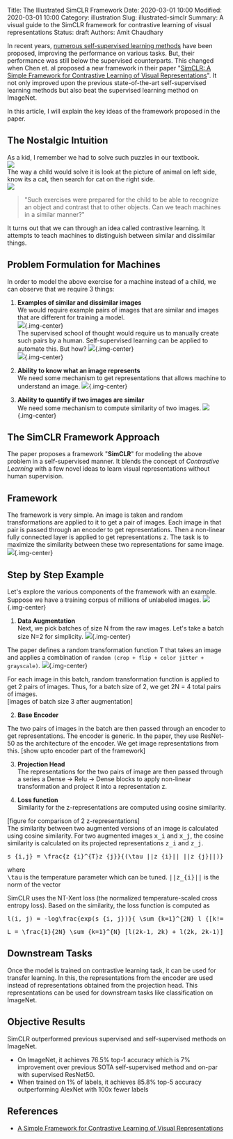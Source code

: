 Title: The Illustrated SimCLR Framework
Date: 2020-03-01 10:00
Modified: 2020-03-01 10:00
Category: illustration
Slug: illustrated-simclr
Summary: A visual guide to the SimCLR framework for contrastive learning of visual representations
Status: draft
Authors: Amit Chaudhary

In recent years, [numerous self-supervised learning methods](https://amitness.com/2020/02/illustrated-self-supervised-learning/) have been proposed, improving the performance on various tasks. But, their performance was still below the supervised counterparts. This changed when Chen et. al proposed a new framework in their paper "[SimCLR: A Simple Framework for Contrastive Learning of Visual Representations](https://arxiv.org/abs/2002.05709)". It not only improved upon the previous state-of-the-art self-supervised learning methods but also beat the supervised learning method on ImageNet.

In this article, I will explain the key ideas of the framework proposed in the paper.

## The Nostalgic Intuition
As a kid, I remember we had to solve such puzzles in our textbook.  
![](/images/contrastive-find-a-pair.png)  
The way a child would solve it is look at the picture of animal on left side, know its a cat, then search for cat on the right side.  
![](/images/contrastive-puzzle.gif)  
> "Such exercises were prepared for the child to be able to recognize an object and contrast that to other objects. Can we teach machines in a similar manner?"

It turns out that we can through an idea called contrastive learning. It attempts to teach machines to distinguish between similar and dissimilar things.

## Problem Formulation for Machines
In order to model the above exercise for a machine instead of a child, we can observe that we require 3 things:  

1. **Examples of similar and dissimilar images**   
We would require example pairs of images that are similar and images that are different for training a model.  
![](/images/contrastive-need-one.png){.img-center}  
The supervised school of thought would require us to manually create such pairs by a human. Self-supervised learning can be applied to automate this. But how?
![](/images/contrastive-supervised-approach.png){.img-center}  
![](/images/contrastive-self-supervised-approach.png){.img-center}  

2. **Ability to know what an image represents**  
We need some mechanism to get representations that allows machine to understand an image.
![](/images/image-representation.png){.img-center}

3. **Ability to quantify if two images are similar**  
We need some mechanism to compute similarity of two images. 
![](/images/image-similarity.png){.img-center}

## The SimCLR Framework Approach

The paper proposes a framework "**SimCLR**" for modeling the above problem in a self-supervised manner. It blends the concept of *Contrastive Learning* with a few novel ideas to learn visual representations without human supervision. 

## Framework
The framework is very simple. An image is taken and random transformations are applied to it to get a pair of images. Each image in that pair is passed through an encoder to get representations. Then a non-linear fully connected layer is applied to get representations z. The task is to maximize the similarity between these two representations for same image.
![](/images/simclr-general-architecture.png){.img-center}


## Step by Step Example
Let's explore the various components of the framework with an example. Suppose we have a training corpus of millions of unlabeled images.
![](/images/simclr-raw-data.png){.img-center}

1. **Data Augmentation**  
Next, we pick batches of size N from the raw images. Let's take a batch size N=2 for simplicity.
![](/images/simclr-single-batch.png){.img-center}  

The paper defines a random transformation function T that takes an image and applies a combination of `random (crop + flip + color jitter + grayscale)`.
![](/images/simclr-random-transformation-function.gif){.img-center}  

For each image in this batch, random transformation function is applied to get 2 pairs of images. Thus, for a batch size of 2, we get 2N = 4 total pairs of images.  
[images of batch size 3 after augmentation]  



2. **Base Encoder**  

The two pairs of images in the batch are then passed through an encoder to get representations. The encoder is generic. In the paper, they use ResNet-50 as the architecture of the encoder. We get image representations from this.
[show upto encoder part of the framework]

3. **Projection Head**  
The representations for the two pairs of image are then passed through a series a Dense -> Relu -> Dense blocks to apply non-linear transformation and project it into a representation z.

4. **Loss function**  
Similarity for the z-representations are computed using cosine similarity.  

[figure for comparison of 2 z-representations]  
The similarity between two augmented versions of an image is calculated using cosine similarity. For two augmented images <tt class="math">x_i</tt> and <tt class="math">x_j</tt>, the cosine similarity is calculated on its projected representations <tt class="math">z_i</tt> and <tt class="math">z_j</tt>.
<pre class="math">
s_{i,j} = \frac{z_{i}^{T}z_{j}}{(\tau ||z_{i}|| ||z_{j}||)}
</pre>

where   
<tt class="math">\tau</tt> is the temperature parameter which can be tuned.
<tt class="math">||z_{i}||</tt> is the norm of the vector

SimCLR uses the NT-Xent loss (the normalized temperature-scaled cross entropy loss).
Based on the similarity, the loss function is computed as 
<pre class="math">
l(i, j) = -log\frac{exp(s_{i, j})}{ \sum_{k=1}^{2N} l_{[k!= i]} exp(s_{i, k})}
</pre>

<pre class="math">
L = \frac{1}{2N} \sum_{k=1}^{N} [l(2k-1, 2k) + l(2k, 2k-1)]
</pre>

## Downstream Tasks
Once the model is trained on contrastive learning task, it can be used for transfer learning. In this, the representations from the encoder are used instead of representations obtained from the projection head. This representations can be used for downstream tasks like classification on ImageNet.

## Objective Results
SimCLR outperformed previous supervised and self-supervised methods on ImageNet.  

- On ImageNet, it achieves 76.5% top-1 accuracy which is 7% improvement over previous SOTA self-supervised method and on-par with supervised ResNet50.  
- When trained on 1% of labels, it achieves 85.8% top-5 accuracy outperforming AlexNet with 100x fewer labels

## References
- [A Simple Framework for Contrastive Learning of Visual Representations](https://arxiv.org/abs/2002.05709)